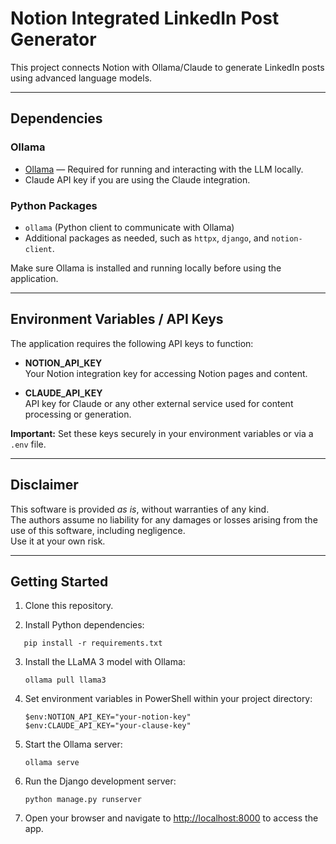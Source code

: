 
# Notion Integrated LinkedIn Post Generator

This project connects Notion with Ollama/Claude to generate LinkedIn posts using advanced language models.

---

## Dependencies

### Ollama  
- [Ollama](https://ollama.com/) — Required for running and interacting with the LLM locally.  
- Claude API key if you are using the Claude integration.

### Python Packages  
- `ollama` (Python client to communicate with Ollama)  
- Additional packages as needed, such as `httpx`, `django`, and `notion-client`.

Make sure Ollama is installed and running locally before using the application.

---

## Environment Variables / API Keys

The application requires the following API keys to function:

- **NOTION_API_KEY**  
  Your Notion integration key for accessing Notion pages and content.

- **CLAUDE_API_KEY**  
  API key for Claude or any other external service used for content processing or generation.

**Important:** Set these keys securely in your environment variables or via a `.env` file.

---

## Disclaimer

This software is provided *as is*, without warranties of any kind.  
The authors assume no liability for any damages or losses arising from the use of this software, including negligence.  
Use it at your own risk.

---

## Getting Started

1. Clone this repository.

2. Install Python dependencies:

```
   pip install -r requirements.txt
````

3. Install the LLaMA 3 model with Ollama:

   ```
   ollama pull llama3
   ```

4. Set environment variables in PowerShell within your project directory:

   ```
   $env:NOTION_API_KEY="your-notion-key"
   $env:CLAUDE_API_KEY="your-clause-key"
   ```

5. Start the Ollama server:

   ```
   ollama serve
   ```

6. Run the Django development server:

   ```
   python manage.py runserver
   ```

7. Open your browser and navigate to [http://localhost:8000](http://localhost:8000) to access the app.

